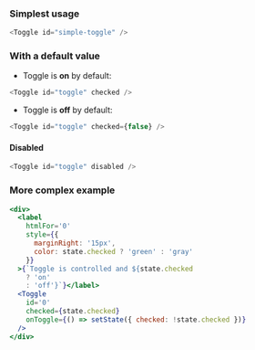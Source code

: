 ### Simplest usage

```js
<Toggle id="simple-toggle" />
```

### With a default value

- Toggle is **on** by default:

```js
<Toggle id="toggle" checked />
```

- Toggle is **off** by default:

```js
<Toggle id="toggle" checked={false} />
```

#### Disabled
```js
<Toggle id="toggle" disabled />
```

### More complex example

```jsx
<div>
  <label
    htmlFor='0'
    style={{
      marginRight: '15px',
      color: state.checked ? 'green' : 'gray'
    }}
  >{`Toggle is controlled and ${state.checked
    ? 'on'
    : 'off'}`}</label>
  <Toggle
    id='0'
    checked={state.checked}
    onToggle={() => setState({ checked: !state.checked })}
  />
</div>
```
